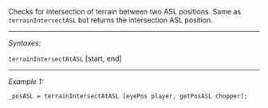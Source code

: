Checks for intersection of terrain between two ASL positions. Same as `terrainIntersectASL` but returns the intersection ASL position.


---
*Syntaxes:*

`terrainIntersectAtASL` [start, end]

---
*Example 1:*

```sqf
_posASL = terrainIntersectAtASL [eyePos player, getPosASL chopper];
```